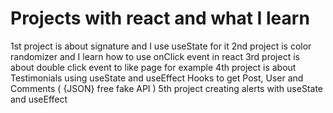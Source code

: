 # Projects with react and what I learn

1st project is about signature and I use useState for it 
2nd project is color randomizer and I learn how to use onClick event in react 
3rd project is about double click event to like page for example
4th project is about Testimonials using useState and useEffect Hooks to get Post, User and Comments ( {JSON} free fake API )
5th project creating alerts with useState and useEffect  
